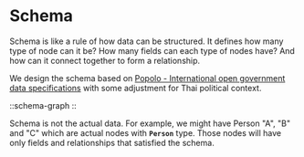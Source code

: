 # Schema

Schema is like a rule of how data can be structured. It defines how many type of node can it be? How many fields can each type of nodes have? And how can it connect together to form a relationship.

We design the schema based on [Popolo - International open government data specifications](https://www.popoloproject.com/) with some adjustment for Thai political context.

::schema-graph
::

Schema is not the actual data. For example, we might have Person "A", "B" and "C" which are actual nodes with **`Person`** type. Those nodes will have only fields and relationships that satisfied the schema.
